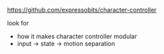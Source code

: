 https://github.com/expressobits/character-controller

look for
- how it makes character controller modular
- input -> state -> motion separation